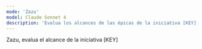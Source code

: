 ```yaml
---
mode: 'Zazu'
model: Claude Sonnet 4
description: 'Evalua los alcances de las épicas de la iniciativa [KEY]'
---
```

Zazu, evalua el alcance de la iniciativa [KEY]
